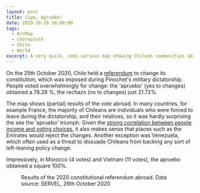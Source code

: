 ```yaml
---
layout: post
title: Sipo, Apruebo!
date: 2020-10-26 16:00:00
tags:
  - ArcMap
  - choropleth
  - Chile
  - World
excerpt: A very quick, semi-serious map showing Chilean communities abroad voted in the 2020 constitutional referendum.
---
```


On the 25th October 2020, Chile held a <a href="https://www.theguardian.com/world/2020/oct/26/chile-vote-scrap-pinochet-constitution">referendum</a> to change its constitution, which was imposed during Pinochet's military dictatorship. People voted overwhelmingly for change: the 'apruebo' (yes to changes) obtained a 78.28 %, the rechazo (no to changes) just 21.72%.  

The map shows (partial) results of the vote abroad. In many countries, for example France, the majority of Chileans are individuals who were forced to leave during the dictatorship, and their relatives, so it was hardly surprising the see the 'apruebo' triumph.
Given the <a href="https://interferencia.cl/articulos/vitacura-y-versalles-la-derrota-de-la-elite">strong correlation between people income and voting choices</a>, it also makes sense that places such as the Emirates would reject the changes. Another exception was Venezuela, which often used as a threat to dissuade Chileans from backing any sort of left-leaning policy change.

Impressively, in Morocco (4 votes) and Vietnam (11 votes), the apruebo obtained a square 100%. 

<figure class="align-center">
  <img src="{{ '/img/plebiscito.jpg' | absolute_url }}" alt="">
  <figcaption>
	 Results of the 2020 constitutional referendum abroad. Data source: SERVEL, 26th October 2020
	</figcaption>
</figure> 
